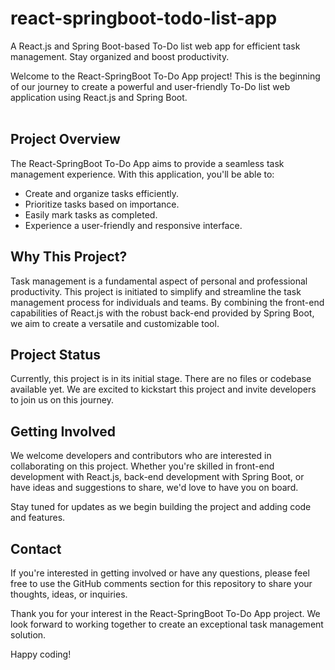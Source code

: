 # react-springboot-todo-list-app
A React.js and Spring Boot-based To-Do list web app for efficient task management. Stay organized and boost productivity.
 
Welcome to the React-SpringBoot To-Do App project! This is the beginning of our journey to create a powerful and user-friendly To-Do list web application using React.js and Spring Boot.
<br> 
<br>
## Project Overview

The React-SpringBoot To-Do App aims to provide a seamless task management experience. With this application, you'll be able to:

- Create and organize tasks efficiently.
- Prioritize tasks based on importance.
- Easily mark tasks as completed.
- Experience a user-friendly and responsive interface.

## Why This Project?

Task management is a fundamental aspect of personal and professional productivity. This project is initiated to simplify and streamline the task management process for individuals and teams. By combining the front-end capabilities of React.js with the robust back-end provided by Spring Boot, we aim to create a versatile and customizable tool.

## Project Status

Currently, this project is in its initial stage. There are no files or codebase available yet. We are excited to kickstart this project and invite developers to join us on this journey.

## Getting Involved

We welcome developers and contributors who are interested in collaborating on this project. Whether you're skilled in front-end development with React.js, back-end development with Spring Boot, or have ideas and suggestions to share, we'd love to have you on board.

Stay tuned for updates as we begin building the project and adding code and features.

## Contact

If you're interested in getting involved or have any questions, please feel free to use the GitHub comments section for this repository to share your thoughts, ideas, or inquiries.

Thank you for your interest in the React-SpringBoot To-Do App project. We look forward to working together to create an exceptional task management solution.

Happy coding!
